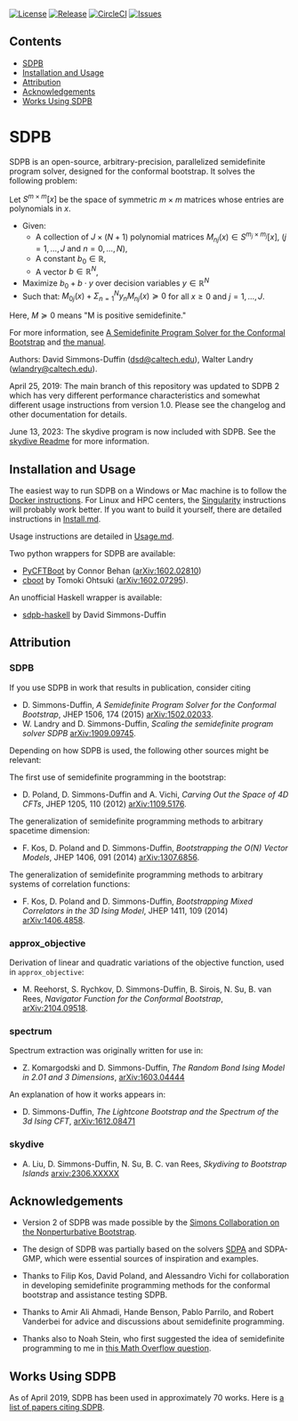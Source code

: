 [![License](https://img.shields.io/github/license/davidsd/sdpb)](LICENSE)
[![Release](https://img.shields.io/github/v/release/davidsd/sdpb)](https://github.com/davidsd/sdpb/releases/latest)
[![CircleCI](https://dl.circleci.com/status-badge/img/gh/davidsd/sdpb/tree/master.svg?style=shield)](https://dl.circleci.com/status-badge/redirect/gh/davidsd/sdpb/tree/master)
[![Issues](https://img.shields.io/github/issues/davidsd/sdpb)](https://github.com/davidsd/sdpb/issues)

## Contents

* [SDPB](#sdpb)
* [Installation and Usage](#installation-and-usage)
* [Attribution](#attribution)
* [Acknowledgements](#acknowledgements)
* [Works Using SDPB](#works-using-sdpb)

# SDPB

SDPB is an open-source, arbitrary-precision, parallelized semidefinite
program solver, designed for the conformal bootstrap. It solves the following problem:

Let $S^{m\times m}[x]$ be the space of symmetric $m\times m$ matrices whose entries are polynomials in $x$.

- Given:
  - A collection of $J\times (N+1)$ polynomial matrices $M_{nj}(x) \in S^{m_j\times m_j}[x]$, ($j=1,\dots,J$ and $n=0,\dots,N$),
  - A constant $b_0 \in \mathbb{R}$,
  - A vector $b\in \mathbb{R}^N$,
- Maximize $b_0 + b\cdot y$ over decision variables $y\in \mathbb{R}^N$
- Such that: $M_{0j}(x) + \Sigma_{n=1}^N y_n M_{nj}(x) \succeq 0$ for all $x\geq 0$ and $j=1,\dots,J$.

Here, $M\succeq 0$ means "M is positive semidefinite."

For more information, see [A Semidefinite Program Solver for the Conformal Bootstrap](http://arxiv.org/abs/1502.02033)
and [the manual](/docs/SDPB_Manual/SDPB-Manual.pdf).

Authors: David Simmons-Duffin (dsd@caltech.edu), Walter Landry (wlandry@caltech.edu).

April 25, 2019: The main branch of this repository was updated to SDPB 2 which has very different performance characteristics and somewhat different usage instructions from version 1.0. Please see the changelog and other documentation for details.

June 13, 2023: The skydive program is now included with SDPB. See the [skydive Readme](/docs/Skydive.md) for more information.

## Installation and Usage

The easiest way to run SDPB on a Windows or Mac machine is to follow
the [Docker instructions](docs/Docker.md).  For Linux and HPC centers,
the [Singularity](docs/Singularity.md) instructions will probably work
better.  If you want to build it yourself, there are detailed
instructions in [Install.md](Install.md).

Usage instructions are detailed in [Usage.md](docs/Usage.md).

Two python wrappers for SDPB are available:

- [PyCFTBoot](https://github.com/cbehan/pycftboot) by Connor Behan ([arXiv:1602.02810](http://arxiv.org/abs/arXiv:1602.02810))
- [cboot](https://github.com/tohtsky/cboot) by Tomoki Ohtsuki ([arXiv:1602.07295](http://arxiv.org/abs/arXiv:1602.07295)).

An unofficial Haskell wrapper is available:

- [sdpb-haskell](https://gitlab.com/davidsd/sdpb-haskell) by David Simmons-Duffin

## Attribution

### SDPB

If you use SDPB in work that results in publication, consider citing

- D. Simmons-Duffin, *A Semidefinite Program Solver for the
  Conformal Bootstrap*, JHEP 1506, 174 (2015) [arXiv:1502.02033](http://arxiv.org/abs/1502.02033).
- W. Landry and D. Simmons-Duffin, *Scaling the semidefinite program solver SDPB*
  [arXiv:1909.09745](https://arxiv.org/abs/1909.09745).

Depending on how SDPB is used, the following other sources might be relevant:

The first use of semidefinite programming in the bootstrap:

- D. Poland, D. Simmons-Duffin and A. Vichi, *Carving Out the Space of
  4D CFTs*, JHEP 1205, 110 (2012) [arXiv:1109.5176](http://arxiv.org/abs/1109.5176).

The generalization of semidefinite programming methods to arbitrary
spacetime dimension:

- F. Kos, D. Poland and D. Simmons-Duffin, *Bootstrapping the O(N)
  Vector Models*, JHEP 1406, 091 (2014) [arXiv:1307.6856](http://arxiv.org/abs/1307.6856).

The generalization of semidefinite programming methods to arbitrary
systems of correlation functions:

- F. Kos, D. Poland and D. Simmons-Duffin, *Bootstrapping Mixed
  Correlators in the 3D Ising Model*, JHEP 1411, 109 (2014) [arXiv:1406.4858](http://arxiv.org/abs/1406.4858).

### approx_objective

Derivation of linear and quadratic variations of the objective function, used in `approx_objective`:

- M. Reehorst, S. Rychkov, D. Simmons-Duffin, B. Sirois, N. Su, B. van Rees, *Navigator Function for the Conformal Bootstrap*,
  [arXiv:2104.09518](http://arxiv.org/abs/2104.09518).

### spectrum

Spectrum extraction was originally written for use in:

  - Z. Komargodski and D. Simmons-Duffin, *The Random Bond
    Ising Model in 2.01 and 3 Dimensions*, [arXiv:1603.04444](https://arxiv.org/abs/1603.04444)

An explanation of how it works appears in:

  - D. Simmons-Duffin, *The Lightcone Bootstrap and the Spectrum of the 3d Ising CFT*, [arXiv:1612.08471](https://arxiv.org/abs/1612.08471)

### skydive

- A. Liu, D. Simmons-Duffin, N. Su, B. C. van Rees, *Skydiving to Bootstrap Islands* [arxiv:2306.XXXXX](https://arxiv.org/abs/2306.XXXXX)

## Acknowledgements

- Version 2 of SDPB was made possible by the [Simons Collaboration on the Nonperturbative Bootstrap](http://bootstrapcollaboration.com/).

- The design of SDPB was partially based on the solvers [SDPA](http://sdpa.sourceforge.net/) and SDPA-GMP, which were essential sources of inspiration and examples.

- Thanks to Filip Kos, David Poland, and Alessandro Vichi for collaboration in developing semidefinite programming methods for the conformal bootstrap and assistance testing SDPB.

- Thanks to Amir Ali Ahmadi, Hande Benson, Pablo Parrilo, and Robert Vanderbei for advice and discussions about semidefinite programming.

- Thanks also to Noah Stein, who first suggested the idea of semidefinite programming to me in [this Math Overflow question](http://mathoverflow.net/questions/33242/continuous-linear-programming-estimating-a-solution).

## Works Using SDPB

As of April 2019, SDPB has been used in approximately 70 works. Here is [a list of papers citing SDPB](http://inspirehep.net/search?ln=en&p=refersto%3Arecid%3A1343540&sf=earliestdate).
